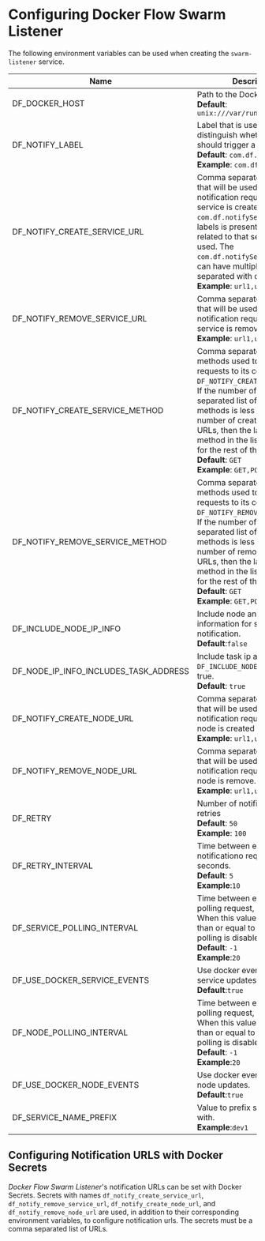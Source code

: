 # Configuring Docker Flow Swarm Listener

The following environment variables can be used when creating the `swarm-listener` service.

|Name               |Description                                                                    |
|-------------------|-------------------------------------------------------------------------------|
|DF_DOCKER_HOST     |Path to the Docker socket<br>**Default**: `unix:///var/run/docker.sock`            |
|DF_NOTIFY_LABEL    |Label that is used to distinguish whether a service should trigger a notification<br>**Default**: `com.df.notify`<br>**Example**: `com.df.notifyDev`|
|DF_NOTIFY_CREATE_SERVICE_URL|Comma separated list of URLs that will be used to send notification requests when a service is created. If `com.df.notifyService` service labels is present, only URLs related to that service will be used. The `com.df.notifyService` label can have multiple values separated with comma (`,`).<br>**Example**: `url1,url2`|
|DF_NOTIFY_REMOVE_SERVICE_URL|Comma separated list of URLs that will be used to send notification requests when a service is removed.<br>**Example**: `url1,url2`|
|DF_NOTIFY_CREATE_SERVICE_METHOD|Comma separated list of HTTP methods used to send requests to its corresponding `DF_NOTIFY_CREATE_SERVICE_URL`. If the number of comma separated list of HTTP methods is less than the number of create service URLs, then the last HTTP method in the list will be used for the rest of the services.<br>**Default**: `GET` <br>**Example**: `GET,POST`|
|DF_NOTIFY_REMOVE_SERVICE_METHOD|Comma separated list of HTTP methods used to send requests to its corresponding `DF_NOTIFY_REMOVE_SERVICE_URL`. If the number of comma separated list of HTTP methods is less than the number of remove service URLs, then the last HTTP method in the list will be used for the rest of the services<br>**Default**: `GET` <br>**Example**: `GET,POST`|
|DF_INCLUDE_NODE_IP_INFO|Include node and ip information for service in notification.<br>**Default**:`false`|
|DF_NODE_IP_INFO_INCLUDES_TASK_ADDRESS|Include task ip address when `DF_INCLUDE_NODE_IP_INFO` is true.<br>**Default**: `true`|
|DF_NOTIFY_CREATE_NODE_URL |Comma separated list of URLs that will be used to send notification requests when a node is created or updated.<br>**Example**: `url1,url2`|
|DF_NOTIFY_REMOVE_NODE_URL |Comma separated list of URLs that will be used to send notification requests when a node is remove.<br>**Example**: `url1,url2`|
|DF_RETRY           |Number of notification request retries<br>**Default**: `50`<br>**Example**: `100`|
|DF_RETRY_INTERVAL  |Time between each notificationo request retry, in seconds.<br>**Default**: `5`<br>**Example**:`10`|
|DF_SERVICE_POLLING_INTERVAL |Time between each service polling request, in seconds. When this value is set less than or equal to zero, service polling is disabled.<br>**Default**: `-1`<br>**Example**:`20`|
|DF_USE_DOCKER_SERVICE_EVENTS|Use docker events api to get service updates.<br>**Default**:`true`|
|DF_NODE_POLLING_INTERVAL |Time between each node polling request, in seconds. When this value is set less than or equal to zero, node polling is disabled.<br>**Default**: `-1`<br>**Example**:`20`|
|DF_USE_DOCKER_NODE_EVENTS|Use docker events api to get node updates.<br>**Default**:`true`|
|DF_SERVICE_NAME_PREFIX|Value to prefix service names with.<br>**Example**:`dev1`|

## Configuring Notification URLS with Docker Secrets

*Docker Flow Swarm Listener*'s notification URLs can be set with Docker Secrets. Secrets with names `df_notify_create_service_url`,
`df_notify_remove_service_url`, `df_notify_create_node_url`, and `df_notify_remove_node_url` are used, in addition to their
corresponding environment variables, to configure notification urls. The secrets must be a comma separated list of URLs.
